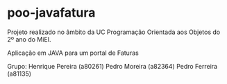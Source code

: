 # poo-javafatura
Projeto realizado no âmbito da UC Programação Orientada aos Objetos do 2º ano do MiEI.

Aplicação em JAVA para um portal de Faturas

Grupo:
Henrique Pereira (a80261)
Pedro Moreira (a82364)
Pedro Ferreira (a81135)
